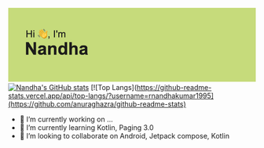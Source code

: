 [![Header](/header.png "Header")](https://some-url.dev/)
[![Nandha's GitHub stats](https://github-readme-stats.vercel.app/api?username=rnandhakumar1995&hide=stars,prs,issues,contribs&repo=Random_User_Profiles,KotlinBasic,Countdown_Timer_Jetpack_Compose)](https://github.com/anuraghazra/github-readme-stats)
[![Top Langs](https://github-readme-stats.vercel.app/api/top-langs/?username=rnandhakumar1995](https://github.com/anuraghazra/github-readme-stats)
- 🔭 I’m currently working on ...
- 🌱 I’m currently learning Kotlin, Paging 3.0
- 👯 I’m looking to collaborate on Android, Jetpack compose, Kotlin

<!--
**rnandhakumar1995/rnandhakumar1995** is a ✨ _special_ ✨ repository because its `README.md` (this file) appears on your GitHub profile.

Here are some ideas to get you started:
- 🤔 I’m looking for help with ...
- 💬 Ask me about ...
- 📫 How to reach me: ...
- 😄 Pronouns: He/Him
- ⚡ Fun fact: ...
-->
